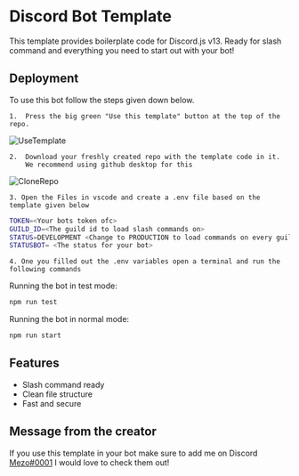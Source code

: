 
# Discord Bot Template

This template provides boilerplate code for Discord.js v13. Ready for slash command and everything you need to start out with your bot!
## Deployment

To use this bot follow the steps given down below.

    1.  Press the big green "Use this template" button at the top of the repo.
![UseTemplate](https://cdn.discordapp.com/attachments/926292185748496446/979030135854477322/unknown.png)

    2.  Download your freshly created repo with the template code in it. 
        We recommend using github desktop for this
![CloneRepo](https://cdn.discordapp.com/attachments/926292185748496446/979031472000344124/unknown.png)

    3. Open the Files in vscode and create a .env file based on the template given below

```bash
TOKEN=<Your bots token ofc>
GUILD_ID=<The guild id to load slash commands on>
STATUS=DEVELOPMENT <Change to PRODUCTION to load commands on every guild>
STATUSBOT= <The status for your bot>
```
    4. One you filled out the .env variables open a terminal and run the following commands

Running the bot in test mode:
```bash
npm run test
```

Running the bot in normal mode:
```bash
npm run start
```

## Features

- Slash command ready
- Clean file structure
- Fast and secure

## Message from the creator
If you use this template in your bot make sure to add me on Discord [Mezo#0001](https://discord.com/users/347077478726238228)
I would love to check them out!
